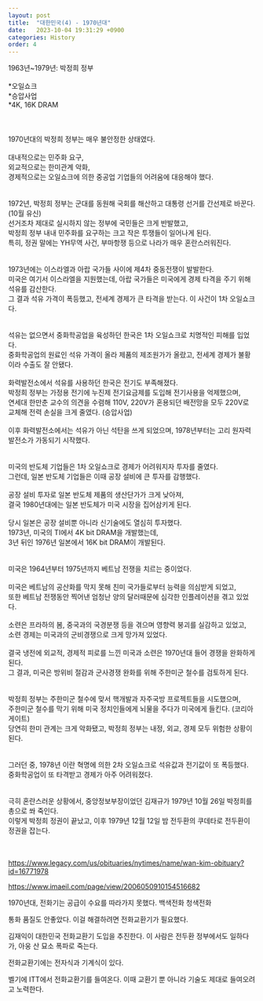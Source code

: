 ```yaml
---
layout: post
title:  "대한민국(4) - 1970년대"
date:   2023-10-04 19:31:29 +0900
categories: History
order: 4
---
```


1963년~1979년: 박정희 정부<br>
<br>
*오일쇼크<br>
*승압사업<br>
*4K, 16K DRAM<br>
<br>
<br>
<br>
1970년대의 박정희 정부는 매우 불안정한 상태였다.<br>
<br>
대내적으로는 민주화 요구,<br>
외교적으로는 한미관계 악화,<br>
경제적으로는 오일쇼크에 의한 중공업 기업들의 어려움에 대응해야 했다.<br>
<br>
<br>
1972년, 박정희 정부는 군대를 동원해 국회를 해산하고 대통령 선거를 간선제로 바꾼다. (10월 유신)<br>
선거조차 제대로 실시하지 않는 정부에 국민들은 크게 반발했고,<br>
박정희 정부 내내 민주화를 요구하는 크고 작은 투쟁들이 일어나게 된다.<br>
특히, 정권 말에는 YH무역 사건, 부마항쟁 등으로 나라가 매우 혼란스러워진다.<br>
<br>
<br>
1973년에는 이스라엘과 아랍 국가들 사이에 제4차 중동전쟁이 발발한다.<br>
미국은 여기서 이스라엘을 지원했는데, 아랍 국가들은 미국에게 경제 타격을 주기 위해 석유를 감산한다.<br>
그 결과 석유 가격이 폭등했고, 전세계 경제가 큰 타격을 받는다. 이 사건이 1차 오일쇼크다.<br>
<br>
<br>
석유는 없으면서 중화학공업을 육성하던 한국은 1차 오일쇼크로 치명적인 피해를 입었다.<br>
중화학공업의 원료인 석유 가격이 올라 제품의 제조원가가 올랐고, 전세계 경제가 불황이라 수출도 잘 안됐다.<br>
<br>
화력발전소에서 석유를 사용하던 한국은 전기도 부족해졌다.<br>
박정희 정부는 가정용 전기에 누진제 전기요금제를 도입해 전기사용을 억제했으며,<br>
연세대 한만춘 교수의 의견을 수렴해 110V, 220V가 혼용되던 배전망을 모두 220V로 교체해 전력 손실을 크게 줄였다. (승압사업)<br>
<br>
이후 화력발전소에서는 석유가 아닌 석탄을 쓰게 되었으며, 1978년부터는 고리 원자력 발전소가 가동되기 시작했다.<br>
<br>
<br>
미국의 반도체 기업들은 1차 오일쇼크로 경제가 어려워지자 투자를 줄였다.<br>
그런데, 일본 반도체 기업들은 이때 공장 설비에 큰 투자를 감행했다.<br>
<br>
공장 설비 투자로 일본 반도체 제품의 생산단가가 크게 낮아져,<br>
결국 1980년대에는 일본 반도체가 미국 시장을 집어삼키게 된다.<br>
<br>
당시 일본은 공장 설비뿐 아니라 신기술에도 열심히 투자했다.<br>
1973년, 미국의 TI에서 4K bit DRAM을 개발했는데,<br>
3년 뒤인 1976년 일본에서 16K bit DRAM이 개발된다.<br>
<br>
<br>
미국은 1964년부터 1975년까지 베트남 전쟁을 치르는 중이었다.<br>
<br>
미국은 베트남의 공산화를 막지 못해 친미 국가들로부터 능력을 의심받게 되었고,<br>
또한 베트남 전쟁동안 찍어낸 엄청난 양의 달러때문에 심각한 인플레이션을 겪고 있었다.<br>
<br>
소련은 프라하의 봄, 중국과의 국경분쟁 등을 겪으며 영향력 붕괴를 실감하고 있었고,<br>
소련 경제는 미국과의 군비경쟁으로 크게 망가져 있었다.<br>
<br>
결국 냉전에 외교적, 경제적 피로를 느낀 미국과 소련은 1970년대 들어 경쟁을 완화하게 된다.<br>
그 결과, 미국은 방위비 절감과 군사경쟁 완화를 위해 주한미군 철수를 검토하게 된다.<br>
<br>
<br>
박정희 정부는 주한미군 철수에 맞서 핵개발과 자주국방 프로젝트들을 시도했으며,<br>
주한미군 철수를 막기 위해 미국 정치인들에게 뇌물을 주다가 미국에게 들킨다. (코리아 게이트)<br>
당연히 한미 관계는 크게 악화됐고, 박정희 정부는 내정, 외교, 경제 모두 위험한 상황이 된다.<br>
<br>
<br>
그러던 중, 1978년 이란 혁명에 의한 2차 오일쇼크로 석유값과 전기값이 또 폭등했다.<br>
중화학공업이 또 타격받고 경제가 아주 어려워졌다.<br>
<br>
<br>
극히 혼란스러운 상황에서, 중앙정보부장이었던 김재규가 1979년 10월 26일 박정희를 총으로 쏴 죽인다.<br>
이렇게 박정희 정권이 끝났고, 이후 1979년 12월 12일 밤 전두환의 쿠데타로 전두환이 정권을 잡는다.<br>
<br>
<br>

https://www.legacy.com/us/obituaries/nytimes/name/wan-kim-obituary?id=16771978

https://www.imaeil.com/page/view/2006050910154516682

1970년대, 전화기는 공급이 수요를 따라가지 못했다.
백색전화 청색전화

통화 품질도 안좋았다.
이걸 해결하려면 전화교환기가 필요했다.

김재익이 대한민국 전화교환기 도입을 추진한다.
이 사람은 전두환 정부에서도 일하다가, 아웅 산 묘소 폭파로 죽는다.

전화교환기에는 전자식과 기계식이 있다.

벨기에 ITT에서 전화교환기를 들여온다. 이때 교환기 뿐 아니라 기술도 제대로 들여오려고 노력한다.